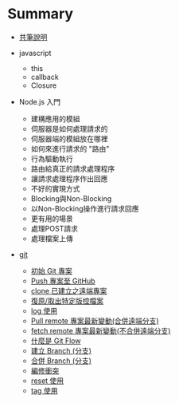 # Summary

- [共筆說明](./contribute/README.md)

- javascript

  - this
  - callback
  - Closure

- Node.js 入門  

  - 建構應用的模組
  - 伺服器是如何處理請求的
  - 伺服器端的模組放在哪裡
  - 如何來進行請求的 "路由"
  - 行為驅動執行
  - 路由給真正的請求處理程序
  - 讓請求處理程序作出回應
  - 不好的實現方式
  - Blocking與Non-Blocking
  - 以Non-Blocking操作進行請求回應
  - 更有用的場景
  - 處理POST請求
  - 處理檔案上傳

- [git](./git/README.md)

  - [初始 Git 專案](git/start/README.md)
  - [Push 專案至 GitHub](git/push/README.md)
  - [clone 已建立之遠端專案](git/clone/README.md)
  - [復原/取出特定版控檔案](git/checkout/README.md)
  - [log 使用](git/log/README.md)
  - [Pull remote 專案最新變動(合併遠端分支)](git/pull/README.md)
  - [fetch remote 專案最新變動(不合併遠端分支)](git/fetch/README.md)
  - [什麼是 Git Flow](git/flow/README.md)
  - [建立 Branch (分支)](git/branch/README.md)
  - [合併 Branch (分支)](git/merge/README.md)
  - [編修衝突](git/conflict/README.md)
  - [reset 使用](git/reset/README.md)
  - [tag 使用](git/tag/README.md)
